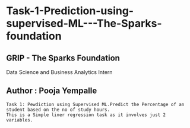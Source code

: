 #  Task-1-Prediction-using-supervised-ML---The-Sparks-foundation
## GRIP - The Sparks Foundation
   Data Science and Business Analytics Intern
## Author : Pooja Yempalle
    Task 1: Pewdiction using Supervised ML.Predict the Percentage of an student based on the no of study hours.
    This is a Simple liner regression task as it involves just 2     variables. 
